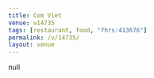 ```yaml
---
title: Com Viet
venue: v14735
tags: [restaurant, food, "fhrs:413676"]
permalink: /v/14735/
layout: venue
---
```

null